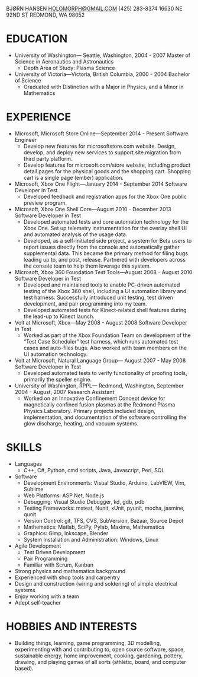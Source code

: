 
BJØRN HANSEN
HOLOMORPH@GMAIL.COM
(425) 283-8374
16630 NE 92ND ST
REDMOND, WA 98052

# EDUCATION
* University of Washington— Seattle, Washington, 2004 - 2007
Master of Science in Aeronautics and Astronautics
  - Depth Area of Study: Plasma Science
* University of Victoria—Victoria, British Columbia, 2000 - 2004
Bachelor of Science
  - Graduated with Distinction with a Major in Physics, and a Minor in Mathematics

# EXPERIENCE
* Microsoft, Microsoft Store Online—September 2014 - Present
Software Engineer
  - Develop new features for microsoftstore.com website. Design, develop, and deploy new services
to support site migration from third party platform.
  - Develop features for microsoft.com/store website, including product detail pages for the
physical goods and the shopping cart. Shopping cart is a single page (ember) application.
* Microsoft, Xbox One Flight—January 2014 - September 2014
Software Developer in Test
  - Developed feedback and registration apps for the Xbox One public preview program.
* Microsoft, Xbox One Shell Core—August 2010 - December 2013
Software Developer in Test
  - Developed automated tests and core automation technology for the Xbox One. Set up
telemetry instrumentation for the overlay shell UI and automated analysis of the usage data.
  - Developed, as a self-initiated side project, a system for Beta users to report issues directly
from the console and automatically gather supplemental data. This became the primary
method for filing bugs leading up to, and post, release. Partnered with developers across the
console team to help them leverage this system.
* Microsoft, Xbox 360 Foundation Test Tools—August 2008 - August 2010
Software Developer in Test
  - Developed and maintained tools to enable PC-driven automated testing of the Xbox 360 shell,
including a UI automation library and test harness. Successfully introduced unit testing, test
driven development, and pair programming into my team.
  - Developed automated tests for Kinect-related shell features during the lead-up to Kinect
launch.
* Volt at Microsoft, Xbox—May 2008 - August 2008
Software Developer in Test
  - Worked as part of the Xbox Foundation Team on development of the “Test Case Scheduler”
test harness, which runs automated test cases and auto-files bugs. Also worked with team
members on the UI automation technology.
* Volt at Microsoft, Natural Language Group— August 2007 - May 2008
Software Developer in Test
  - Developed automated tests to verify functionality of proofing tools, primarily the speller
engine.
* University of Washington, RPPL— Redmond, Washington, September 2004 - August, 2007
Research Assistant
  - Worked on an Innovative Confinement Concept device for magnetically confined fusion
plasmas at the Redmond Plasma Physics Laboratory. Primary projects included design,
implementation, and documentation of the software controlling the glow discharge, heating,
and vacuum systems.

# SKILLS
* Languages
  - C++, C#, Python, cmd scripts, Java, Javascript, Perl, SQL
* Software
  - Development Environments: Visual Studio, Arduino, LabVIEW, Vim, Sublime
  - Web Platforms: ASP.Net, Node.js
  - Debugging: Visual Studio Debugger, kd, gdb, pdb
  - Testing Frameworks: mstest, Nunit, xUnit, pyunit, mocha, jasmine, qunit
  - Version Control: git, TFS, CVS, SubVersion, Bazaar, Source Depot
  - Mathematics: Matlab, SciPy, Pylab, Maxima, Mathematica
  - Graphics: Gimp, Inkscape, Blender
  - System Installation and Administration: Windows, Linux
* Agile Development
  - Test Driven Development
  - Pair Programming
  - Familiar with Scrum, Kanban
* Strong physics and mathematics background
* Experienced with shop tools and carpentry
* Design and construction (wiring and soldering) of simple electrical systems
* Enjoy working with a team
* Adept self-teacher

# HOBBIES AND INTERESTS
* Building things, learning, game programming, 3D modelling, experimenting with and contributing
to, open source software, space, sustainable energy, home improvement, cooking, gardening,
pottery, drawing, and playing games of all sorts (athletic, board, and computer based).
